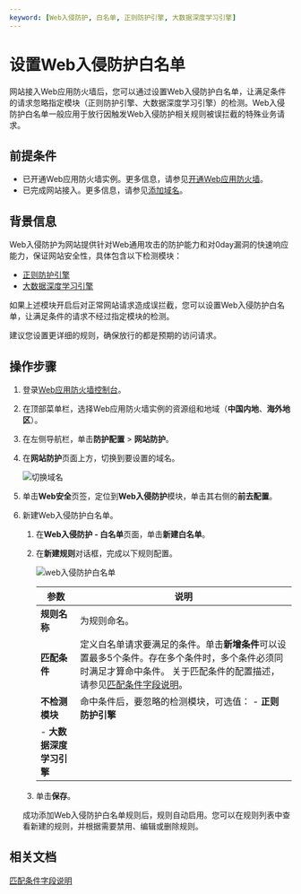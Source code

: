 ```yaml
---
keyword: [Web入侵防护, 白名单, 正则防护引擎, 大数据深度学习引擎]
---
```


# 设置Web入侵防护白名单

网站接入Web应用防火墙后，您可以通过设置Web入侵防护白名单，让满足条件的请求忽略指定模块（正则防护引擎、大数据深度学习引擎）的检测。Web入侵防护白名单一般应用于放行因触发Web入侵防护相关规则被误拦截的特殊业务请求。

## 前提条件

-   已开通Web应用防火墙实例。更多信息，请参见[开通Web应用防火墙](/cn.zh-CN/产品定价/开通WAF/开通Web应用防火墙.md)。
-   已完成网站接入。更多信息，请参见[添加域名](/cn.zh-CN/接入WAF/CNAME接入/添加域名.md)。

## 背景信息

Web入侵防护为网站提供针对Web通用攻击的防护能力和对0day漏洞的快速响应能力，保证网站安全性，具体包含以下检测模块：

-   [正则防护引擎](/cn.zh-CN/网站防护配置/Web安全/设置正则防护引擎.md)
-   [大数据深度学习引擎](/cn.zh-CN/网站防护配置/Web安全/设置大数据深度学习引擎.md)

如果上述模块开启后对正常网站请求造成误拦截，您可以设置Web入侵防护白名单，让满足条件的请求不经过指定模块的检测。

建议您设置更详细的规则，确保放行的都是预期的访问请求。

## 操作步骤

1.  登录[Web应用防火墙控制台](https://yundun.console.aliyun.com/?p=waf)。

2.  在顶部菜单栏，选择Web应用防火墙实例的资源组和地域（**中国内地**、**海外地区**）。

3.  在左侧导航栏，单击**防护配置** \> **网站防护**。

4.  在**网站防护**页面上方，切换到要设置的域名。

    ![切换域名](https://static-aliyun-doc.oss-cn-hangzhou.aliyuncs.com/assets/img/zh-CN/1924559951/p77231.png)

5.  单击**Web安全**页签，定位到**Web入侵防护**模块，单击其右侧的**前去配置**。

6.  新建Web入侵防护白名单。

    1.  在**Web入侵防护 - 白名单**页面，单击**新建白名单**。

    2.  在**新建规则**对话框，完成以下规则配置。

        ![web入侵防护白名单](https://static-aliyun-doc.oss-cn-hangzhou.aliyuncs.com/assets/img/zh-CN/2791530061/p74254.png)

        |参数|说明|
        |--|--|
        |**规则名称**|为规则命名。|
        |**匹配条件**|定义白名单请求要满足的条件。单击**新增条件**可以设置最多5个条件。存在多个条件时，多个条件必须同时满足才算命中条件。 关于匹配条件的配置描述，请参见[匹配条件字段说明](/cn.zh-CN/网站防护配置/匹配条件字段说明.md)。 |
        |**不检测模块**|命中条件后，要忽略的检测模块，可选值：         -   **正则防护引擎**
        -   **大数据深度学习引擎** |

    3.  单击**保存**。

    成功添加Web入侵防护白名单规则后，规则自动启用。您可以在规则列表中查看新建的规则，并根据需要禁用、编辑或删除规则。


## 相关文档

[匹配条件字段说明](/cn.zh-CN/网站防护配置/匹配条件字段说明.md)

